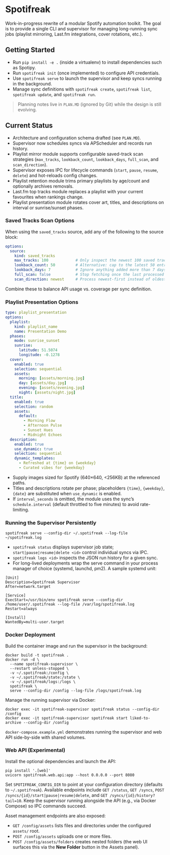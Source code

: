 # Spotifreak

Work-in-progress rewrite of a modular Spotify automation toolkit. The goal is to provide a single CLI and supervisor for managing long-running sync jobs (playlist mirroring, Last.fm integrations, cover rotations, etc.).

## Getting Started
- Run `pip install -e .` (inside a virtualenv) to install dependencies such as Spotipy.
- Run `spotifreak init` (once implemented) to configure API credentials.
- Use `spotifreak serve` to launch the supervisor and keep syncs running in the background.
- Manage sync definitions with `spotifreak create`, `spotifreak list`, `spotifreak update`, and `spotifreak run`.

> Planning notes live in `PLAN.MD` (ignored by Git) while the design is still evolving.

## Current Status
- Architecture and configuration schema drafted (see `PLAN.MD`).
- Supervisor now schedules syncs via APScheduler and records run history.
- Playlist mirror module supports configurable saved-track scan strategies (`max_tracks`, `lookback_count`, `lookback_days`, `full_scan`, and `scan_direction`).
- Supervisor exposes IPC for lifecycle commands (`start`, `pause`, `resume`, `delete`) and hot-reloads config changes.
- Playlist retention module trims primary playlists by age/count and optionally archives removals.
- Last.fm top tracks module replaces a playlist with your current favourites when rankings change.
- Playlist presentation module rotates cover art, titles, and descriptions on interval or sunrise/sunset phases.

### Saved Tracks Scan Options
When using the `saved_tracks` source, add any of the following to the source block:

```yaml
options:
  source:
    kind: saved_tracks
    max_tracks: 100            # Only inspect the newest 100 saved tracks
    lookback_count: 50         # Alternative: cap to the latest 50 entries regardless of max_tracks
    lookback_days: 7           # Ignore anything added more than 7 days ago
    full_scan: false           # Stop fetching once the last processed track is seen
    scan_direction: newest     # Process newest-first instead of oldest-first
```

Combine these to balance API usage vs. coverage per sync definition.

### Playlist Presentation Options

```yaml
type: playlist_presentation
options:
  playlist:
    kind: playlist_name
    name: Presentation Demo
  phases:
    mode: sunrise_sunset
    sunrise:
      latitude: 51.5074
      longitude: -0.1278
  cover:
    enabled: true
    selection: sequential
    assets:
      morning: [assets/morning.jpg]
      day: [assets/day.jpg]
      evening: [assets/evening.jpg]
      night: [assets/night.jpg]
  title:
    enabled: true
    selection: random
    assets:
      default:
        - Morning Flow
        - Afternoon Pulse
        - Sunset Hues
        - Midnight Echoes
  description:
    enabled: true
    use_dynamic: true
    selection: sequential
    dynamic_templates:
      - Refreshed at {time} on {weekday}
      - Curated vibes for {weekday}
```

- Supply images sized for Spotify (640×640, <256KB) at the referenced paths.
- Titles and descriptions rotate per phase; placeholders `{time}`, `{weekday}`, `{date}` are substituted when `use_dynamic` is enabled.
- If `interval_seconds` is omitted, the module uses the sync’s `schedule.interval` (default throttled to five minutes) to avoid rate-limiting.

### Running the Supervisor Persistently

```
spotifreak serve --config-dir ~/.spotifreak --log-file ~/spotifreak.log
```

- `spotifreak status` displays supervisor job state; `start|pause|resume|delete <id>` control individual syncs via IPC.
- `spotifreak logs <id>` inspects the JSON run history for a given sync.
- For long-lived deployments wrap the serve command in your process manager of choice (systemd, launchd, pm2). A sample systemd unit:

```
[Unit]
Description=Spotifreak Supervisor
After=network.target

[Service]
ExecStart=/usr/bin/env spotifreak serve --config-dir /home/user/.spotifreak --log-file /var/log/spotifreak.log
Restart=always

[Install]
WantedBy=multi-user.target
```

### Docker Deployment

Build the container image and run the supervisor in the background:

```
docker build -t spotifreak .
docker run -d \
  --name spotifreak-supervisor \
  --restart unless-stopped \
  -v ~/.spotifreak:/config \
  -v ~/.spotifreak/state:/state \
  -v ~/.spotifreak/logs:/logs \
  spotifreak \
  serve --config-dir /config --log-file /logs/spotifreak.log
```

Manage the running supervisor via Docker:

```
docker exec -it spotifreak-supervisor spotifreak status --config-dir /config
docker exec -it spotifreak-supervisor spotifreak start liked-to-archive --config-dir /config
```

`docker-compose.example.yml` demonstrates running the supervisor and web API side-by-side with shared volumes.

### Web API (Experimental)

Install the optional dependencies and launch the API:

```
pip install '.[web]'
uvicorn spotifreak.web.api:app --host 0.0.0.0 --port 8080
```

Set `SPOTIFREAK_CONFIG_DIR` to point at your configuration directory (defaults to `~/.spotifreak`). Available endpoints include `GET /status`, `GET /syncs`, `POST /syncs/{id}/start|pause|resume|delete`, and `GET /syncs/{id}/history?tail=10`. Keep the supervisor running alongside the API (e.g., via Docker Compose) so IPC commands succeed.

Asset management endpoints are also exposed:

- `GET /config/assets` lists files and directories under the configured `assets/` root.
- `POST /config/assets` uploads one or more files.
- `POST /config/assets/folders` creates nested folders (the web UI surfaces this via the **New Folder** button in the Assets panel).
